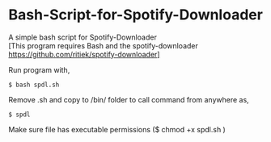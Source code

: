 # Bash-Script-for-Spotify-Downloader
A simple bash script for Spotify-Downloader  
[This program requires Bash and the spotify-downloader https://github.com/ritiek/spotify-downloader]

Run program with,  
```  
$ bash spdl.sh
```  
Remove .sh and copy to /bin/ folder to call command from anywhere as,  
```
$ spdl   
```  
Make sure file has executable permissions ($ chmod +x spdl.sh )
